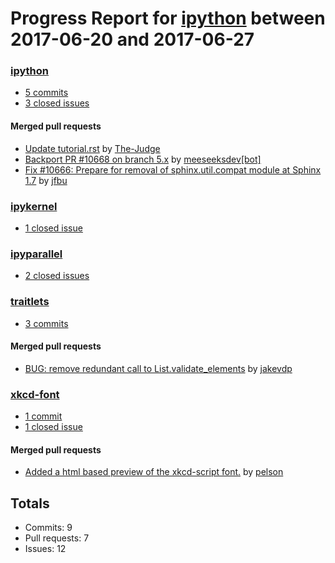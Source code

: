 # Progress Report for [ipython](https://github.com/ipython) between 2017-06-20 and 2017-06-27

### [ipython](https://github.com/ipython/ipython)
-  [5 commits](https://github.com/ipython/ipython/compare/master@%7B1497942000%7D...master@%7B1498546800%7D)
-  [3 closed issues](https://github.com/ipython/ipython/issues?utf8=%E2%9C%93&q=is%3Aissue%20closed%3A2017-06-20..2017-06-27)

#### Merged pull requests
- [Update tutorial.rst](https://github.com/ipython/ipython/pull/10670) by [The-Judge](https://github.com/The-Judge)
- [Backport PR #10668 on branch 5.x](https://github.com/ipython/ipython/pull/10669) by [meeseeksdev[bot]](https://github.com/apps/meeseeksdev)
- [Fix #10666: Prepare for removal of sphinx.util.compat module at Sphinx 1.7](https://github.com/ipython/ipython/pull/10668) by [jfbu](https://github.com/jfbu)

### [ipykernel](https://github.com/ipython/ipykernel)
-  [1 closed issue](https://github.com/ipython/ipykernel/issues?utf8=%E2%9C%93&q=is%3Aissue%20closed%3A2017-06-20..2017-06-27)

### [ipyparallel](https://github.com/ipython/ipyparallel)
-  [2 closed issues](https://github.com/ipython/ipyparallel/issues?utf8=%E2%9C%93&q=is%3Aissue%20closed%3A2017-06-20..2017-06-27)

### [traitlets](https://github.com/ipython/traitlets)
-  [3 commits](https://github.com/ipython/traitlets/compare/master@%7B1497942000%7D...master@%7B1498546800%7D)

#### Merged pull requests
- [BUG: remove redundant call to List.validate_elements](https://github.com/ipython/traitlets/pull/420) by [jakevdp](https://github.com/jakevdp)

### [xkcd-font](https://github.com/ipython/xkcd-font)
-  [1 commit](https://github.com/ipython/xkcd-font/compare/master@%7B1497942000%7D...master@%7B1498546800%7D)
-  [1 closed issue](https://github.com/ipython/xkcd-font/issues?utf8=%E2%9C%93&q=is%3Aissue%20closed%3A2017-06-20..2017-06-27)

#### Merged pull requests
- [Added a html based preview of the xkcd-script font.](https://github.com/ipython/xkcd-font/pull/26) by [pelson](https://github.com/pelson)

## Totals
- Commits: 9
- Pull requests: 7
- Issues: 12
